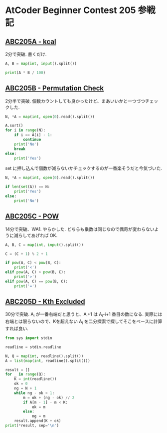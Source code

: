 # AtCoder Beginner Contest 205 参戦記

## [ABC205A - kcal](https://atcoder.jp/contests/abc205/tasks/abc205_a)

2分で突破. 書くだけ.

```python
A, B = map(int, input().split())

print(A * B / 100)
```

## [ABC205B - Permutation Check](https://atcoder.jp/contests/abc205/tasks/abc205_b)

2分半で突破. 個数カウントしても良かったけど、まあいいかと一つづつチェックした.

```python
N, *A = map(int, open(0).read().split())

A.sort()
for i in range(N):
    if i == A[i] - 1:
        continue
    print('No')
    break
else:
    print('Yes')
```

set に押し込んで個数が減らないかチェックするのが一番楽そうだと今気づいた.

```python
N, *A = map(int, open(0).read().split())

if len(set(A)) == N:
    print('Yes')
else:
    print('No')
```

## [ABC205C - POW](https://atcoder.jp/contests/abc205/tasks/abc205_c)

14分で突破、WA1. やらかした. どちらも乗数は同じなので偶奇が変わらないように減らしてあげれば OK.

```python
A, B, C = map(int, input().split())

C = (C + 1) % 2 + 1

if pow(A, C) < pow(B, C):
    print('<')
elif pow(A, C) > pow(B, C):
    print('>')
elif pow(A, C) == pow(B, C):
    print('=')
```

## [ABC205D - Kth Excluded](https://atcoder.jp/contests/abc205/tasks/abc205_d)

30分で突破. A<sub>i</sub> が一番右端だと思うと、A<sub>i</sub>+1 は A<sub>i</sub>-i+1 番目の数になる. 実際には右端とは限らないので、Kを超えない A<sub>i</sub> を二分探索で探してそこをベースに計算すれば良い.

```python
from sys import stdin

readline = stdin.readline

N, Q = map(int, readline().split())
A = list(map(int, readline().split()))

result = []
for _ in range(Q):
    K = int(readline())
    ok = 0
    ng = N + 1
    while ng - ok > 1:
        m = ok + (ng - ok) // 2
        if A[m - 1] - m < K:
            ok = m
        else:
            ng = m
    result.append(K + ok)
print(*result, sep='\n')
```

